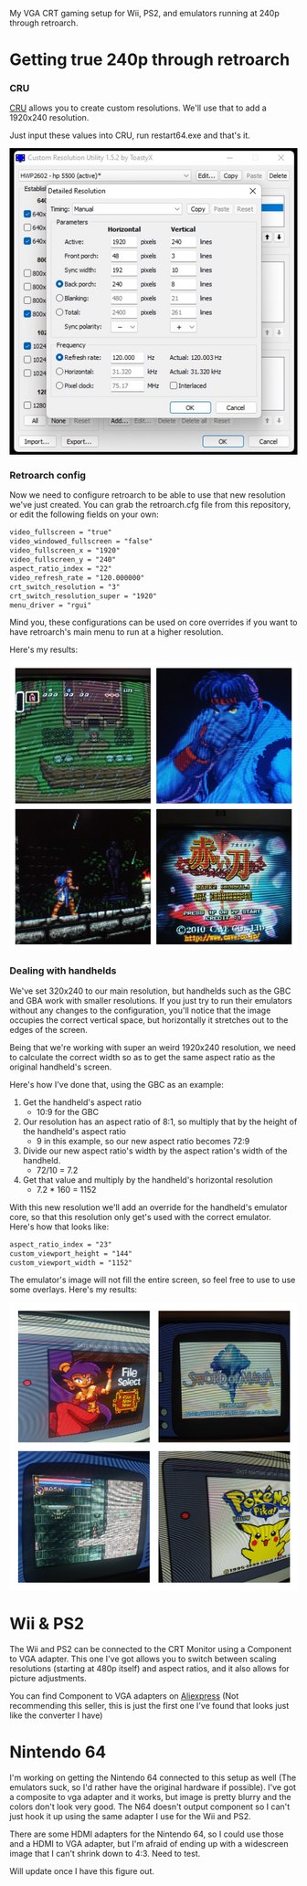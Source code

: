 My VGA CRT gaming setup for Wii, PS2, and emulators running at 240p through retroarch.

# Getting true 240p through retroarch

### CRU

[CRU](https://custom-resolution-utility.en.lo4d.com/windows) allows you to create custom resolutions. We'll use that to add a 1920x240 resolution.

Just input these values into CRU, run restart64.exe and that's it.

![cru](images/cru.jpeg)

### Retroarch config

Now we need to configure retroarch to be able to use that new resolution we've just created. You can grab the retroarch.cfg file from this repository, or edit the following fields on your own:

```
video_fullscreen = "true"
video_windowed_fullscreen = "false"
video_fullscreen_x = "1920"
video_fullscreen_y = "240"
aspect_ratio_index = "22"
video_refresh_rate = "120.000000"
crt_switch_resolution = "3"
crt_switch_resolution_super = "1920"
menu_driver = "rgui"
```

Mind you, these configurations can be used on core overrides if you want to have retroarch's main menu to run at a higher resolution.

Here's my results:

![consoles](images/consoles.jpg)

### Dealing with handhelds
We've set  320x240 to our main resolution, but handhelds such as the GBC and GBA work with smaller resolutions. If you just try to run their emulators without any changes to the configuration, you'll notice that the image occupies the correct vertical space, but horizontally it stretches out to the edges of the screen.

Being that we're working with super an weird 1920x240 resolution, we need to calculate the correct width so as to get the same aspect ratio as the original handheld's screen.

Here's how I've done that, using the GBC as an example:

1. Get the handheld's aspect ratio
    * 10:9 for the GBC
2. Our resolution has an aspect ratio of 8:1, so multiply that by the height of the handheld's aspect ratio
    * 9 in this example, so our new aspect ratio becomes 72:9
3. Divide our new aspect ratio's width by the aspect ration's width of the handheld.
    * 72/10 = 7.2
4. Get that value and multiply by the handheld's horizontal resolution
    * 7.2 * 160 = 1152

With this new resolution we'll add an override for the handheld's emulator core, so that this resolution only get's used with the correct emulator. Here's how that looks like:

```
aspect_ratio_index = "23"
custom_viewport_height = "144"
custom_viewport_width = "1152"
```

The emulator's image will not fill the entire screen, so feel free to use to use some overlays. Here's my results:

![handhelds](images/handhelds.jpg)


# Wii & PS2
The Wii and PS2 can be connected to the CRT Monitor using a Component to VGA adapter. This one I've got allows you to switch between scaling resolutions (starting at 480p itself) and aspect ratios, and it also allows for picture adjustments.

You can find Component to VGA adapters on [Aliexpress](https://pt.aliexpress.com/item/1005002393774648.html?spm=a2g0o.detail.1000060.1.cc6a72a4Lg4Y9k&gps-id=pcDetailBottomMoreThisSeller&scm=1007.13339.291025.0&scm_id=1007.13339.291025.0&scm-url=1007.13339.291025.0&pvid=8be36fc2-dae1-4634-a140-6ffe1f39f0dd&_t=gps-id%3ApcDetailBottomMoreThisSeller%2Cscm-url%3A1007.13339.291025.0%2Cpvid%3A8be36fc2-dae1-4634-a140-6ffe1f39f0dd%2Ctpp_buckets%3A668%232846%238116%232002&pdp_ext_f=%7B%22sku_id%22%3A%2212000020523449551%22%2C%22sceneId%22%3A%223339%22%7D&pdp_npi=2%40dis%21BRL%21430.93%21258.55%21%21%21%21%21%402101f6b116747343014295494ed6a9%2112000020523449551%21rec&gatewayAdapt=glo2bra) (Not recommending this seller, this is just the first one I've found that looks just like the converter I have)

# Nintendo 64

I'm working on getting the Nintendo 64 connected to this setup as well (The emulators suck, so I'd rather have the original hardware if possible). I've got a composite to vga adapter and it works, but image is pretty blurry and the colors don't look very good. The N64 doesn't output component so I can't just hook it up using the same adapter I use for the Wii and PS2.

There are some HDMI adapters for the Nintendo 64, so I could use those and a HDMI to VGA adapter, but I'm afraid of ending up with a widescreen image that I can't shrink down to 4:3. Need to test.

Will update once I have this figure out.
